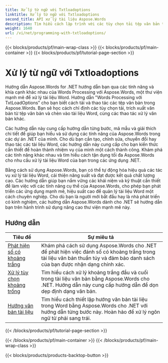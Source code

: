 ```yaml
---
title: Xử lý từ ngữ với Txtloadoptions
linktitle: Xử lý từ ngữ với Txtloadoptions
second_title: API xử lý tài liệu Aspose.Words
description: Tìm hiểu cách lập trình với các tùy chọn tải tệp văn bản trong Aspose.Words cho .NET. Tìm hiểu cách chỉ định mã hóa, bỏ qua các ký tự không xác định, xử lý ngắt dòng và nhiều hơn nữa với hướng dẫn từng bước và mã mẫu trong C#.
weight: 1640
url: /vi/net/programming-with-txtloadoptions/
---
```


{{< blocks/products/pf/main-wrap-class >}}
{{< blocks/products/pf/main-container >}}
{{< blocks/products/pf/tutorial-page-section >}}

# Xử lý từ ngữ với Txtloadoptions

Hướng dẫn Aspose.Words for .NET hướng dẫn bạn qua các tính năng và khía cạnh khác nhau của Words Processing với Aspose.Words, một thư viện mạnh mẽ để xử lý tài liệu Word. Hướng dẫn "Words Processing với TxtLoadOptions" cho bạn biết cách tải và thao tác các tệp văn bản trong Aspose.Words. Bạn sẽ học cách chỉ định các tùy chọn tải, trích xuất văn bản từ tệp văn bản và chèn vào tài liệu Word, cùng các thao tác xử lý văn bản khác.

Các hướng dẫn này cung cấp hướng dẫn từng bước, mã mẫu và giải thích chi tiết để giúp bạn hiểu và sử dụng các tính năng của Aspose.Words trong các dự án .NET của mình. Cho dù bạn cần tạo, chỉnh sửa, chuyển đổi hay thao tác các tài liệu Word, các hướng dẫn này cung cấp cho bạn kiến thức cần thiết để hoàn thành nhiệm vụ của mình một cách thành công. Khám phá các tính năng khác nhau và tìm hiểu cách tận dụng tối đa Aspose.Words cho nhu cầu xử lý tài liệu Word của bạn trong các ứng dụng .NET.

Bằng cách sử dụng Aspose.Words, bạn có thể tự động hóa hiệu quả các tác vụ xử lý tài liệu Word, cải thiện năng suất và đạt được kết quả chất lượng cao. Các hướng dẫn giúp bạn nắm vững các khái niệm và kỹ thuật cần thiết để làm việc với các tính năng cụ thể của Aspose.Words, cho phép bạn phát triển các ứng dụng mạnh mẽ, hiệu suất cao để quản lý tài liệu Word một cách chuyên nghiệp. Cho dù bạn là người mới bắt đầu hay là nhà phát triển có kinh nghiệm, các hướng dẫn Aspose.Words dành cho .NET sẽ hướng dẫn bạn trên hành trình sử dụng nâng cao thư viện mạnh mẽ này.

 ## Hướng dẫn
| Tiêu đề | Sự miêu tả |
| --- | --- |
| [Phát hiện số có khoảng trắng](./detect-numbering-with-whitespaces/) | Khám phá cách sử dụng Aspose.Words cho .NET để phát hiện việc đánh số có khoảng trắng trong tài liệu văn bản thuần túy và đảm bảo danh sách của bạn được nhận dạng chính xác. |
| [Xử lý tùy chọn khoảng trống](./handle-spaces-options/) | Tìm hiểu cách xử lý khoảng trắng đầu và cuối trong tài liệu văn bản bằng Aspose.Words cho .NET. Hướng dẫn này cung cấp hướng dẫn để dọn dẹp định dạng văn bản. |
| [Hướng văn bản tài liệu](./document-text-direction/) | Tìm hiểu cách thiết lập hướng văn bản tài liệu trong Word bằng Aspose.Words cho .NET với hướng dẫn từng bước này. Hoàn hảo để xử lý ngôn ngữ từ phải sang trái. |
{{< /blocks/products/pf/tutorial-page-section >}}

{{< /blocks/products/pf/main-container >}}
{{< /blocks/products/pf/main-wrap-class >}}

{{< blocks/products/products-backtop-button >}}
